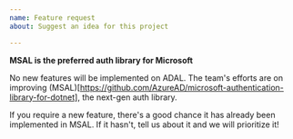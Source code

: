```yaml
---
name: Feature request
about: Suggest an idea for this project

---
```


**MSAL is the preferred auth library for Microsoft**

No new features will be implemented on ADAL. The team's efforts are on improving (MSAL)[https://github.com/AzureAD/microsoft-authentication-library-for-dotnet], the next-gen auth library.  

If you require a new feature, there's a good chance it has already been implemented in MSAL. If it hasn't, tell us about it and we will prioritize it!
